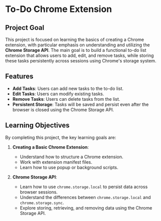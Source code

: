 # To-Do Chrome Extension

## Project Goal
This project is focused on learning the basics of creating a Chrome extension, with particular emphasis on understanding and utilizing the **Chrome Storage API**. The main goal is to build a functional to-do list extension that allows users to add, edit, and remove tasks, while storing these tasks persistently across sessions using Chrome's storage system.

## Features
- **Add Tasks**: Users can add new tasks to the to-do list.
- **Edit Tasks**: Users can modify existing tasks.
- **Remove Tasks**: Users can delete tasks from the list.
- **Persistent Storage**: Tasks will be saved and persist even after the browser is closed using the Chrome Storage API.

## Learning Objectives
By completing this project, the key learning goals are:
1. **Creating a Basic Chrome Extension**:
   - Understand how to structure a Chrome extension.
   - Work with extension manifest files.
   - Learn how to use popup or background scripts.

2. **Chrome Storage API**:
   - Learn how to use `chrome.storage.local` to persist data across browser sessions.
   - Understand the differences between `chrome.storage.local` and `chrome.storage.sync`.
   - Explore storing, retrieving, and removing data using the Chrome Storage API.

